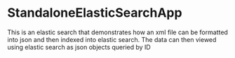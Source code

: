 # StandaloneElasticSearchApp
This is an elastic search that demonstrates how an xml file can be formatted into json and then indexed into elastic search. The data can then viewed using elastic search as json objects queried by ID
